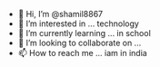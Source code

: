 - 👋 Hi, I’m @shamil8867
- 👀 I’m interested in ... technology
- 🌱 I’m currently learning ... in school
- 💞️ I’m looking to collaborate on ...
- 📫 How to reach me ... iam in india

<!---
shamil8867/shamil8867 is a ✨ special ✨ repository because its `README.md` (this file) appears on your GitHub profile.
You can click the Preview link to take a look at your changes.
--->
